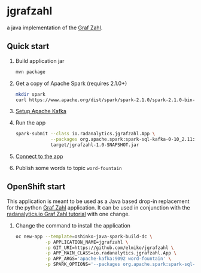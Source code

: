 # jgrafzahl

a java implementation of the [Graf Zahl](https://github.com/mattf/grafzahl).

## Quick start

1. Build application jar
   ```bash
   mvn package
   ```

1. Get a copy of Apache Spark (requires 2.1.0+)
   ```bash
   mkdir spark
   curl https://www.apache.org/dist/spark/spark-2.1.0/spark-2.1.0-bin-hadoop2.7.tgz | tar zx -C spark --strip-components=1
   ```

1. [Setup Apache Kafka](https://kafka.apache.org/documentation.html#quickstart)

1. Run the app
   ```bash
   spark-submit --class io.radanalytics.jgrafzahl.App \
                --packages org.apache.spark:spark-sql-kafka-0-10_2.11:2.1.0,com.sparkjava:spark-core:2.5.5 \
                target/jgrafzahl-1.0-SNAPSHOT.jar
   ```

1. [Connect to the app](http://127.0.0.1:8080)

1. Publish some words to topic `word-fountain`

## OpenShift start

This application is meant to be used as a Java based drop-in replacement for
the python [Graf Zahl](https://github.com/mattf/grafzahl) application. It can
be used in conjunction with the
[radanalytics.io Graf Zahl tutorial](http://radanalytics.io/applications/grafzahl)
with one change.

1. Change the command to install the application
   ```bash
   oc new-app --template=oshinko-java-spark-build-dc \
              -p APPLICATION_NAME=jgrafzahl \
              -p GIT_URI=https://github.com/elmiko/jgrafzahl \
              -p APP_MAIN_CLASS=io.radanalytics.jgrafzahl.App \
              -p APP_ARGS='apache-kafka:9092 word-fountain' \
              -p SPARK_OPTIONS='--packages org.apache.spark:spark-sql-kafka-0-10_2.11:2.1.0,com.sparkjava:spark-core:2.5.5  --conf spark.jars.ivy=/tmp/.ivy2'
   ```

